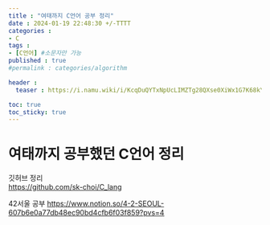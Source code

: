 ```yaml
---
title : "여태까지 C언어 공부 정리"
date : 2024-01-19 22:48:30 +/-TTTT
categories : 
- C
tags : 
- [C언어] #소문자만 가능
published : true
#permalink : categories/algorithm

header :
  teaser : https://i.namu.wiki/i/KcqDuQYTxNpUcLIMZTg28QXse0XiWx1G7K68kYYCo1GuhoHmhB_V8Qe9odGGt0BH9-0nQZTN53WXTNpDmwVfWQ.svg

toc: true
toc_sticky: true
---
```


# 여태까지 공부했던 C언어 정리

깃허브 정리     
https://github.com/sk-choi/C_lang   

42서울 공부
https://www.notion.so/4-2-SEOUL-607b6e0a77db48ec90bd4cfb6f03f859?pvs=4   

